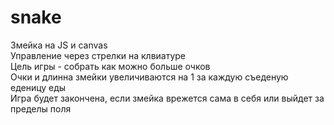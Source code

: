 # snake
Змейка на JS и canvas  
Управление через стрелки на клвиатуре  
Цель игры - собрать как можно больше очков  
Очки и длинна змейки увеличиваются на 1 за каждую съеденую еденицу еды  
Игра будет закончена, если змейка врежется сама в себя или выйдет за пределы поля  
